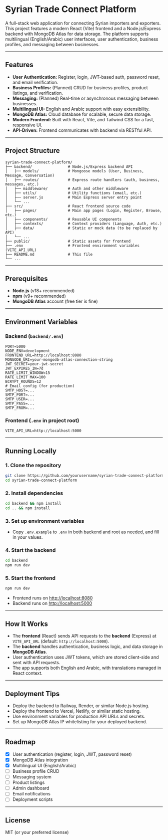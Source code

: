 # Syrian Trade Connect Platform

A full-stack web application for connecting Syrian importers and exporters. This project features a modern React (Vite) frontend and a Node.js/Express backend with MongoDB Atlas for data storage. The platform supports multilingual (English/Arabic) user interfaces, user authentication, business profiles, and messaging between businesses.

---

## Features
- **User Authentication:** Register, login, JWT-based auth, password reset, and email verification.
- **Business Profiles:** (Planned) CRUD for business profiles, product listings, and verification.
- **Messaging:** (Planned) Real-time or asynchronous messaging between businesses.
- **Multilingual UI:** English and Arabic support with easy extensibility.
- **MongoDB Atlas:** Cloud database for scalable, secure data storage.
- **Modern Frontend:** Built with React, Vite, and Tailwind CSS for a fast, responsive UI.
- **API-Driven:** Frontend communicates with backend via RESTful API.

---

## Project Structure

```
syrian-trade-connect-platform/
├── backend/                # Node.js/Express backend API
│   ├── models/             # Mongoose models (User, Business, Message, Conversation)
│   ├── routes/             # Express route handlers (auth, business, messages, etc.)
│   ├── middleware/         # Auth and other middleware
│   ├── utils/              # Utility functions (email, etc.)
│   ├── server.js           # Main Express server entry point
│   └── ...
├── src/                    # React frontend source code
│   ├── pages/              # Main app pages (Login, Register, Browse, etc.)
│   ├── components/         # Reusable UI components
│   ├── contexts/           # Context providers (Language, Auth, etc.)
│   ├── data/               # Static or mock data (to be replaced by API)
│   └── ...
├── public/                 # Static assets for frontend
├── .env                    # Frontend environment variables (VITE_API_URL)
├── README.md               # This file
└── ...
```

---

## Prerequisites
- **Node.js** (v18+ recommended)
- **npm** (v9+ recommended)
- **MongoDB Atlas** account (free tier is fine)

---

## Environment Variables

### Backend (`backend/.env`)
```
PORT=5000
NODE_ENV=development
FRONTEND_URL=http://localhost:8080
MONGODB_URI=your-mongodb-atlas-connection-string
JWT_SECRET=your-jwt-secret
JWT_EXPIRES_IN=7d
RATE_LIMIT_WINDOW=15
RATE_LIMIT_MAX=100
BCRYPT_ROUNDS=12
# Email config (for production)
SMTP_HOST=...
SMTP_PORT=...
SMTP_USER=...
SMTP_PASS=...
SMTP_FROM=...
```

### Frontend (`.env` in project root)
```
VITE_API_URL=http://localhost:5000
```

---

## Running Locally

### 1. **Clone the repository**
```bash
git clone https://github.com/yourusername/syrian-trade-connect-platform.git
cd syrian-trade-connect-platform
```

### 2. **Install dependencies**
```bash
cd backend && npm install
cd .. && npm install
```

### 3. **Set up environment variables**
- Copy `.env.example` to `.env` in both backend and root as needed, and fill in your values.

### 4. **Start the backend**
```bash
cd backend
npm run dev
```

### 5. **Start the frontend**
```bash
npm run dev
```
- Frontend runs on [http://localhost:8080](http://localhost:8080)
- Backend runs on [http://localhost:5000](http://localhost:5000)

---

## How It Works
- The **frontend** (React) sends API requests to the **backend** (Express) at `VITE_API_URL` (default: `http://localhost:5000`).
- The **backend** handles authentication, business logic, and data storage in **MongoDB Atlas**.
- User authentication uses JWT tokens, which are stored client-side and sent with API requests.
- The app supports both English and Arabic, with translations managed in React context.

---

## Deployment Tips
- Deploy the backend to Railway, Render, or similar Node.js hosting.
- Deploy the frontend to Vercel, Netlify, or similar static hosting.
- Use environment variables for production API URLs and secrets.
- Set up MongoDB Atlas IP whitelisting for your deployed backend.

---

## Roadmap
- [x] User authentication (register, login, JWT, password reset)
- [x] MongoDB Atlas integration
- [x] Multilingual UI (English/Arabic)
- [ ] Business profile CRUD
- [ ] Messaging system
- [ ] Product listings
- [ ] Admin dashboard
- [ ] Email notifications
- [ ] Deployment scripts

---

## License
MIT (or your preferred license)
